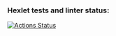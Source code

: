 ### Hexlet tests and linter status:
[![Actions Status](https://github.com/Remarcu/python-project-lvl1/workflows/hexlet-check/badge.svg)](https://github.com/Remarcu/python-project-lvl1/actions)